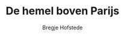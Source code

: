 ---
title: "De hemel boven Parijs"
author: "Bregje Hofstede"
isbn: "905936497X"
isbn13: "9789059364974"
rating: "3"
publisher: "Cossee"
pages: "222"
publishYear: "2014"
read: "2019"
goodreads_id: "22677829"
language: "nl"
---